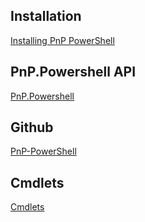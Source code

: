 ## Installation
[Installing PnP PowerShell](https://pnp.github.io/powershell/articles/installation.html)

## PnP.Powershell API
[PnP.Powershell](https://docs.microsoft.com/en-us/powershell/module/sharepoint-pnp/?view=sharepoint-ps)

## Github
[PnP-PowerShell](https://github.com/pnp/PnP-PowerShell)

## Cmdlets
[Cmdlets](https://pnp.github.io/powershell/cmdlets/Add-PnPAlert.html)